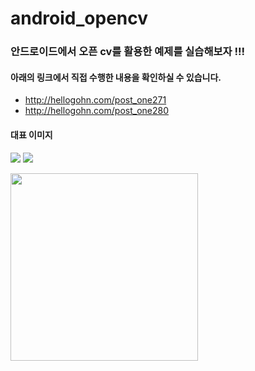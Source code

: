 # android_opencv

### 안드로이드에서 오픈 cv를 활용한 예제를 실습해보자 !!!

#### 아래의 링크에서 직접 수행한 내용을 확인하실 수 있습니다.

- http://hellogohn.com/post_one271
- http://hellogohn.com/post_one280 

#### 대표 이미지

<img src="http://hellogohn.com/system/uploads/images/000/000/997/original/KakaoTalk_Photo_2018-04-07-04-31-08_58.jpeg?1523043090"></img>
<img src="http://hellogohn.com/system/uploads/images/000/000/998/original/KakaoTalk_Photo_2018-04-07-04-31-07_66.jpeg?1523043099"></img>

<img src="http://hellogohn.com/system/uploads/images/000/001/018/original/Screenshot_2018-05-12-03-04-44.png?1526062076"  width="300"></img> 
